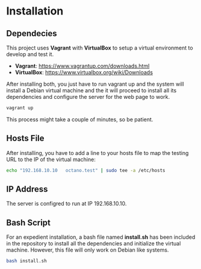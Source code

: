 # Installation


## Dependecies

This project uses **Vagrant** with **VirtualBox** to setup a virtual environment to develop and test it.

- **Vagrant**: https://www.vagrantup.com/downloads.html
- **VirtualBox**: https://www.virtualbox.org/wiki/Downloads

After installing both, you just have to run vagrant up and the system will install a Debian virtual machine and the it will proceed to install all its dependencies and configure the server for the web page to work.

```bash
vagrant up
```

This process might take a couple of minutes, so be patient.

## Hosts File

After installing, you have to add a line to your hosts file to map the testing URL to the IP of the virtual machine:

```bash
echo "192.168.10.10   octano.test" | sudo tee -a /etc/hosts
```

## IP Address

The server is configred to run at IP 192.168.10.10.

## Bash Script

For an expedient installation, a bash file named **install.sh** has been included in the repository to install all the dependencies and initialize the virtual machine. However, this file will only work on Debian like systems.

```bash
bash install.sh
```
